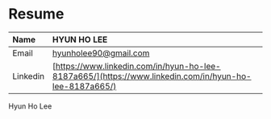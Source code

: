 # Resume

| Name | HYUN HO LEE |
| :--- | :--- |
| Email | hyunholee90@gmail.com |
| Linkedin | [https://www.linkedin.com/in/hyun-ho-lee-8187a665/](https://www.linkedin.com/in/hyun-ho-lee-8187a665/) |

Hyun Ho Lee



